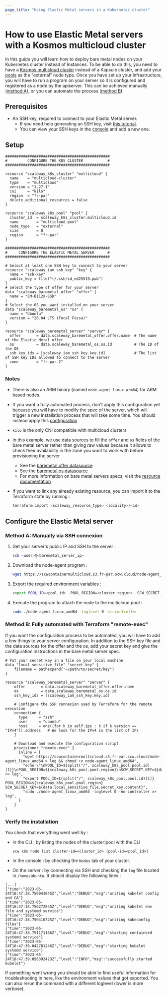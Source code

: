 ```yaml
---
page_title: "Using Elastic Metal servers in a Kubernetes cluster"
---
```


# How to use Elastic Metal servers with a Kosmos multicloud cluster

In this guide you will learn how to deploy bare metal nodes on your Kubernetes cluster instead of Instances. To be able
to do this, you need to have a [Kosmos multicloud cluster](../resources/k8s_cluster.md#multicloud) instead of a Kapsule
cluster, and add your [pools](../resources/k8s_pool.md) as the "external" node type.
Once you have set up your infrastructure, you will have to run a program on your server so it is configured and registered
as a node by the apiserver. This can be achieved manually ([method A](#method-a-manually-via-ssh-connexion)), or you can automate the process ([method B](#method-b-fully-automated-with-terraform-remote-exec)).

## Prerequisites

* An SSH key, required to connect to your Elastic Metal server.
    * If you need help generating an SSH key, visit [this tutorial](https://www.scaleway.com/en/docs/identity-and-access-management/organizations-and-projects/how-to/create-ssh-key/).
    * You can view your SSH keys in the [console](https://console.scaleway.com/project/credentials) and add a new one.

## Setup

```hcl
###############################################
#         CONFIGURE THE K8S CLUSTER           #
###############################################

resource "scaleway_k8s_cluster" "multicloud" {
  name    = "multicloud-cluster"
  type    = "multicloud"
  version = "1.27.1"
  cni     = "kilo"
  region  = "fr-par"
  delete_additional_resources = false
}

resource "scaleway_k8s_pool" "pool" {
  cluster_id  = scaleway_k8s_cluster.multicloud.id
  name        = "multicloud-pool"
  node_type   = "external"
  size        = 0
  region      = "fr-par"
}

###############################################
#     CONFIGURE THE ELASTIC METAL SERVER      #
###############################################

# Select at least one SSH key to connect to your server
resource "scaleway_iam_ssh_key" "key" {
  name = "ssh-key"
  public_key = file("~/.ssh/id_ed25519.pub")
}
# Select the type of offer for your server
data "scaleway_baremetal_offer" "offer" {
  name = "EM-B112X-SSD"
}
# Select the OS you want installed on your server
data "scaleway_baremetal_os" "os" {
  name = "Ubuntu"
  version = "20.04 LTS (Focal Fossa)"
}

resource "scaleway_baremetal_server" "server" {
  offer       = data.scaleway_baremetal_offer.offer.name  # The name of the Elastic Metal offer
  os          = data.scaleway_baremetal_os.os.id          # The ID of the OS
  ssh_key_ids = [scaleway_iam_ssh_key.key.id]             # The list of SSH key IDs allowed to connect to the server
  zone        = "fr-par-2"
}
```

### Notes

* There is also an ARM binary (named `node-agent_linux_arm64`) for ARM based nodes.
* If you want a fully automated process, don't apply this configuration yet because you will have to modify the spec of
the server, which will trigger a new installation process that will take some time. You should instead apply this [configuration](#method-b-fully-automated-with-terraform-remote-exec)
* `kilo` is the only CNI compatible with multicloud clusters
* In this example, we use data sources to fill the `offer` and `os` fields of the bare metal server rather than giving
raw values because it allows to check their availability in the zone you want to work with before provisioning the server
    * See the [baremetal offer datasource](../data-sources/baremetal_offer.md)
    * See the [baremetal os datasource](../data-sources/baremetal_os.md)
    * For more information on bare metal servers specs, visit the [resource documentation](../resources/baremetal_server.md)
* If you want to link any already existing resource, you can import it to the Terraform state by running :

   ```bash
   terraform import <scaleway_resource_type> <locality>/<id>
   ```

## Configure the Elastic Metal server

### Method A: Manually via SSH connexion

1. Get your server's public IP and SSH to the server :

    ```bash
    ssh <user>@<baremetal_server_ip>
    ```

2. Download the node-agent program :

    ```bash
    wget https://scwcontainermulticloud.s3.fr-par.scw.cloud/node-agent_linux_amd64 && chmod +x node-agent_linux_amd64
    ```

3. Export the required environment variables :

    ```bash
    export POOL_ID=<pool_id>  POOL_REGION=<cluster_region>  SCW_SECRET_KEY=<secret_key>
    ```

4. Execute the program to attach the node to the multicloud pool :

    ```bash
    sudo ./node-agent_linux_amd64 -loglevel 0 -no-controller
    ```

### Method B: Fully automated with Terraform "remote-exec"

If you want the configuration process to be automated, you will have to add a few things to your server configuration.
In addition to the SSH key file and the data sources for the offer and the os, add your secret key and give the
configuration instructions in the bare metal server spec.

```hcl
# Put your secret key in a file on your local machine
data "local_sensitive_file" "secret_key" {
    filename = pathexpand("~/path/to/secret/key")
}

resource "scaleway_baremetal_server" "server" {
    offer       = data.scaleway_baremetal_offer.offer.name
    os          = data.scaleway_baremetal_os.os.id
    ssh_key_ids = [scaleway_iam_ssh_key.key.id]

    # Configure the SSH connexion used by Terraform for the remote execution  
    connection {
      type     = "ssh"
      user     = "ubuntu"
      host     = one([for k in self.ips : k if k.version == "IPv4"]).address   # We look for the IPv4 in the list of IPs
    }

    # Download and execute the configuration script
    provisioner "remote-exec" {
      inline = [
        "wget https://scwcontainermulticloud.s3.fr-par.scw.cloud/node-agent_linux_amd64 > log && chmod +x node-agent_linux_amd64",
        "echo \"\nPOOL_ID=${split("/", scaleway_k8s_pool.pool.id)[1]}\nPOOL_REGION=${scaleway_k8s_pool.pool.region}\nSCW_SECRET_KEY=${data.local_sensitive_file.secret_key.content}\" >> log",
        "export POOL_ID=${split("/", scaleway_k8s_pool.pool.id)[1]}  POOL_REGION=${scaleway_k8s_pool.pool.region}  SCW_SECRET_KEY=${data.local_sensitive_file.secret_key.content}",
        "sudo ./node-agent_linux_amd64 -loglevel 0 -no-controller >> log",
      ]
    }
}
```

### Verify the installation

You check that everything went well by :

* In the CLI : by listing the nodes of the cluster|pool with the CLI

    ```
    scw k8s node list cluster-id=<cluster_id> [pool-id=<pool_id>]
    ```

* In the console : by checking the `Nodes` tab of your cluster.
* On the server : by connecting via SSH and checking the `log` file located in `/home/ubuntu`. It should display the
following lines :

```
[...]
{"time":"2023-05-24T16:47:38.750041045Z","level":"DEBUG","msg":"writing kubelet config and CA"}
{"time":"2023-05-24T16:47:38.750272845Z","level":"DEBUG","msg":"writing kubelet env file and systemd service"}
{"time":"2023-05-24T16:47:38.750410725Z","level":"DEBUG","msg":"writing kubeconfig files"}
{"time":"2023-05-24T16:47:38.751171166Z","level":"DEBUG","msg":"starting containerd systemd service"}
{"time":"2023-05-24T16:47:39.042781246Z","level":"DEBUG","msg":"starting kubelet systemd service"}
{"time":"2023-05-24T16:47:39.056392423Z","level":"INFO","msg":"successfully started kubelet"}
```

  If something went wrong you should be able to find useful information for troubleshooting in here, like the
  environment values that got exported. You can also rerun the command with a different loglevel (lower is more verbose).
